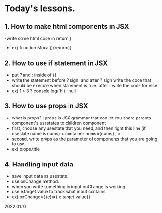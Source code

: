 # Today's lessons.

## 1. How to make html components in JSX
 -write some html code in return() 
 - ex) function Modal(){return()}
 
 ## 2. How to use if statement in JSX
 - put ? and : inside of {} 
 - write the statement before ? sign. and after ? sign write the code that should be execute when statement is true. after : write the code for else
 - ex) 1 < 3 ? console.log('hi) : null
 
 
  ## 3. How to use props in JSX
 - what is props? : props is JSX grammar that can let you share parents component's usestates to children component
 - first, choose any usestate that you need, and then right this line (if usestate name is nums) < container nums={nums} / >
 - second, write props as the parameter of components that you are going to use. 
 - ex)  props.title

## 4. Handling input data
- save input data as usestate.
- use  onChange method.
- when you write something in input onChange is working.
- use e.target.value to track what input contains
- ex) onChange={ (e)=>{ e.target.value}}
 
 
 2022.01.10

